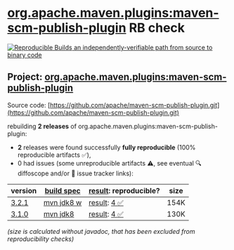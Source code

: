 [org.apache.maven.plugins:maven-scm-publish-plugin](https://central.sonatype.com/artifact/org.apache.maven.plugins/maven-scm-publish-plugin/versions) RB check
=======

[![Reproducible Builds](https://reproducible-builds.org/images/logos/rb.svg) an independently-verifiable path from source to binary code](https://reproducible-builds.org/)

## Project: [org.apache.maven.plugins:maven-scm-publish-plugin](https://central.sonatype.com/artifact/org.apache.maven.plugins/maven-scm-publish-plugin/versions)

Source code: [https://github.com/apache/maven-scm-publish-plugin.git](https://github.com/apache/maven-scm-publish-plugin.git)

rebuilding **2 releases** of org.apache.maven.plugins:maven-scm-publish-plugin:
- **2** releases were found successfully **fully reproducible** (100% reproducible artifacts :white_check_mark:),
- 0 had issues (some unreproducible artifacts :warning:, see eventual :mag: diffoscope and/or :memo: issue tracker links):

| version | [build spec](/BUILDSPEC.md) | [result](https://reproducible-builds.org/docs/jvm/): reproducible? | size |
| -- | --------- | ------ | -- |
| [3.2.1](https://central.sonatype.com/artifact/org.apache.maven.plugins/maven-scm-publish-plugin/3.2.1/pom) | [mvn jdk8 w](maven-scm-publish-plugin-3.2.1.buildspec) | [result](maven-scm-publish-plugin-3.2.1.buildinfo): [4 :white_check_mark: ](maven-scm-publish-plugin-3.2.1.buildcompare) | 154K |
| [3.1.0](https://central.sonatype.com/artifact/org.apache.maven.plugins/maven-scm-publish-plugin/3.1.0/pom) | [mvn jdk8](maven-scm-publish-plugin-3.1.0.buildspec) | [result](maven-scm-publish-plugin-3.1.0.buildinfo): [4 :white_check_mark: ](maven-scm-publish-plugin-3.1.0.buildcompare) | 130K |

<i>(size is calculated without javadoc, that has been excluded from reproducibility checks)</i>
